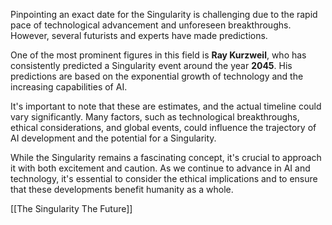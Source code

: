 Pinpointing an exact date for the Singularity is challenging due to the rapid pace of technological advancement and unforeseen breakthroughs. However, several futurists and experts have made predictions.

One of the most prominent figures in this field is **Ray Kurzweil**, who has consistently predicted a Singularity event around the year **2045**. His predictions are based on the exponential growth of technology and the increasing capabilities of AI.

It's important to note that these are estimates, and the actual timeline could vary significantly. Many factors, such as technological breakthroughs, ethical considerations, and global events, could influence the trajectory of AI development and the potential for a Singularity.

While the Singularity remains a fascinating concept, it's crucial to approach it with both excitement and caution. As we continue to advance in AI and technology, it's essential to consider the ethical implications and to ensure that these developments benefit humanity as a whole.

[[The Singularity The Future]]
